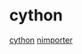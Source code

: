 # cython

[cython](https://github.com/cython/cython)
[nimporter](https://github.com/Pebaz/nimporter)
